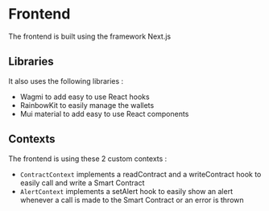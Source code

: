 # Frontend

The frontend is built using the framework Next.js

## Libraries

It also uses the following libraries :

-   Wagmi to add easy to use React hooks
-   RainbowKit to easily manage the wallets
-   Mui material to add easy to use React components

## Contexts

The frontend is using these 2 custom contexts :

-   `ContractContext` implements a readContract and a writeContract hook to easily call and write a Smart Contract
-   `AlertContext` implements a setAlert hook to easily show an alert whenever a call is made to the Smart Contract or an error is thrown
